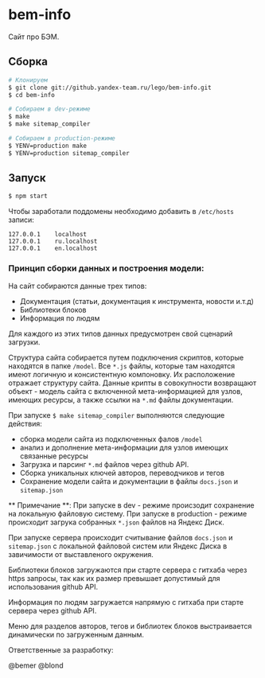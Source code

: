 bem-info
========

Сайт про БЭМ. 

Сборка
------

```sh
# Клонируем
$ git clone git://github.yandex-team.ru/lego/bem-info.git
$ cd bem-info

# Собираем в dev-режиме
$ make
$ make sitemap_compiler

# Собираем в production-режиме
$ YENV=production make
$ YENV=production sitemap_compiler
```

Запуск
------

```sh
$ npm start
```

Чтобы заработали поддомены необходимо добавить в `/etc/hosts` записи:

```
127.0.0.1    localhost
127.0.0.1    ru.localhost
127.0.0.1    en.localhost
```

### Принцип сборки данных и построения модели:

На сайт собираются данные трех типов:

* Документация (статьи, документация к инструмента, новости и.т.д)
* Библиотеки блоков
* Информация по людям

Для каждого из этих типов данных предусмотрен свой сценарий загрузки.

Структура сайта собирается путем подключения скриптов, которые находятся в папке `/model`. Все
`*.js` файлы, которые там находятся имеют логичную и консистентную компоновку. Их расположение отражает структуру сайта.
Данные крипты в совокупности возвращают объект - модель сайта с включенной мета-информацией для узлов, имеющих ресурсы, а также
ссылки на `*.md` файлы документации.

При запуске `$ make sitemap_compiler` выполняются следующие действия:

* сборка модели сайта из подключенных фалов `/model`
* анализ и дополнение мета-информации для узлов имеющих связанные ресурсы
* Загрузка и парсинг `*.md` файлов через github API.
* Сборка уникальных ключей авторов, переводчиков и тегов
* Сохранение модели сайта и документации в файлы `docs.json` и `sitemap.json`

** Примечание **: При запуске в dev - режиме происзодит сохранение на локальную файловую систему.
При запуске в production - режиме происходит загрука собранных `*.json` файлов на Яндекс Диск.

При запуске сервера происходит считывание файлов `docs.json` и `sitemap.json` с локальной файловой систем или Яндекс Диска в
завичимости от выставленого окружения.

Библиотеки блоков загружаются при старте сервера c гитхаба через https запросы, так как их размер превышает допустимый для использования github API.

Информация по людям загружается напрямую с гитхаба при старте сервера через github API.

Меню для разделов авторов, тегов и библиотек блоков выстраивается динамически по загруженным данным.

Ответственные за разработку:

@bemer
@blond